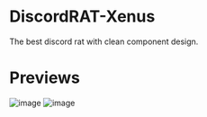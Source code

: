 # DiscordRAT-Xenus

The best discord rat with clean component design.

# Previews

![image](https://user-images.githubusercontent.com/99289712/177159276-f45ccedd-af70-437a-91aa-26aacc96d2cc.png)
![image](https://user-images.githubusercontent.com/99289712/177159331-6f7816e3-1bd4-4e76-a602-69b94997fd32.png)
